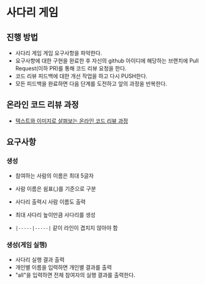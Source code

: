 # 사다리 게임

## 진행 방법

* 사다리 게임 게임 요구사항을 파악한다.
* 요구사항에 대한 구현을 완료한 후 자신의 github 아이디에 해당하는 브랜치에 Pull Request(이하 PR)를 통해 코드 리뷰 요청을 한다.
* 코드 리뷰 피드백에 대한 개선 작업을 하고 다시 PUSH한다.
* 모든 피드백을 완료하면 다음 단계를 도전하고 앞의 과정을 반복한다.

## 온라인 코드 리뷰 과정

* [텍스트와 이미지로 살펴보는 온라인 코드 리뷰 과정](https://github.com/nextstep-step/nextstep-docs/tree/master/codereview)

## 요구사항

### 생성

- 참여하는 사람의 이름은 최대 5글자
- 사람 이름은 쉼표(,)를 기준으로 구분
- 사다리 출력시 사람 이름도 출력

- 최대 사다리 높이만큼 사다리를 생성
- `|-----|-----|` 같이 라인이 겹치지 않아야 함


### 생성(게임 실행)

- 사다리 실행 결과 출력
- 개인별 이름을 입력하면 개인별 결과를 출력
- "all"을 입력하면 전체 참여자의 실행 결과를 출력한다.

